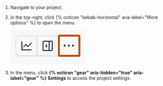 1. Navigate to your project.
1. In the top-right, click {% octicon "kebab-horizontal" aria-label="More options" %} to open the menu.

   ![Screenshot showing a project's menu bar. The menu icon is highlighted with an orange outline.](/assets/images/help/projects-v2/open-menu.png)
  
1. In the menu, click **{% octicon "gear" aria-hidden="true" aria-label="gear" %} Settings** to access the project settings.
